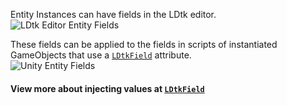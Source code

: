 Entity Instances can have fields in the LDtk editor.  
![LDtk Editor Entity Fields](~/images/ldtk/EntityFields.png)  

These fields can be applied to the fields in scripts of instantiated GameObjects that use a [`LDtkField`](../WorkingWithAPI/LDtkField.md) attribute.  
![Unity Entity Fields](~/images/unity/inspector/EntityFields.png)  

#### View more about injecting values at [`LDtkField`](../WorkingWithAPI/LDtkField.md)